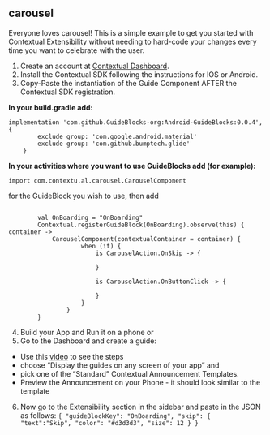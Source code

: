 ## carousel

Everyone loves carousel! This is a simple example to get you started with Contextual Extensibility without needing to hard-code your changes every time you want to celebrate with the user.

1. Create an account at [Contextual Dashboard](https://dashboard.contextu.al/ "Contextual Dashboard").
2. Install the Contextual SDK following the instructions for IOS or Android.
3. Copy-Paste the instantiation of the Guide Component AFTER the Contextual SDK registration.

**In your build.gradle add:**

```
implementation 'com.github.GuideBlocks-org:Android-GuideBlocks:0.0.4', {
        exclude group: 'com.google.android.material'
        exclude group: 'com.github.bumptech.glide'
    }
```

**In your activities where you want to use GuideBlocks add (for example):**

```
import com.contextu.al.carousel.CarouselComponent
```

for the GuideBlock you wish to use, then add 

```
    
        val OnBoarding = "OnBoarding"
        Contextual.registerGuideBlock(OnBoarding).observe(this) { container ->
            CarouselComponent(contextualContainer = container) {
                    when (it) {
                        is CarouselAction.OnSkip -> {

                        }

                        is CarouselAction.OnButtonClick -> {

                        }
                    }
                }
        }
```


4. Build your App and Run it on a phone or
5. Go to the Dashboard and create a guide:
* Use this [video]( https://vimeo.com/863886653#t=0m58s "Another Guide Creation How-to") to see the steps
* choose “Display the guides on any screen of your app” and
* pick one of the “Standard” Contextual Announcement Templates.
* Preview the Announcement on your Phone - it should look similar to the template
6. Now go to the Extensibility section in the sidebar and paste in the JSON as follows:
   `
   {
   "guideBlockKey": "OnBoarding",
   "skip": {
   "text":"Skip",
   "color": "#d3d3d3",
   "size": 12
   }
   }
   `

